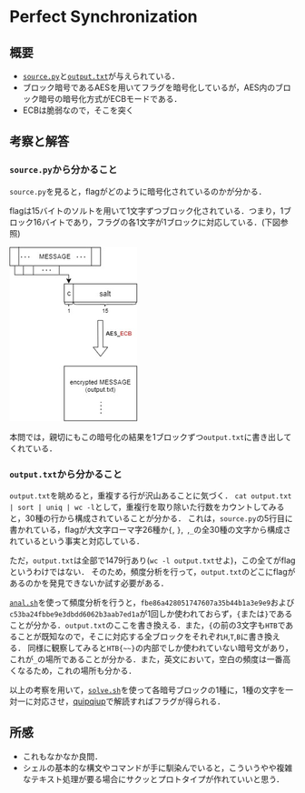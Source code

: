 # Perfect Synchronization

## 概要
- [`source.py`](./given/source.py)と[`output.txt`](./given/output.txt)が与えられている．
- ブロック暗号であるAESを用いてフラグを暗号化しているが，AES内のブロック暗号の暗号化方式がECBモードである．
- ECBは脆弱なので，そこを突く

## 考察と解答
### `source.py`から分かること
`source.py`を見ると，flagがどのように暗号化されているのかが分かる．

flagは15バイトのソルトを用いて1文字ずつブロック化されている．つまり，1ブロック16バイトであり，フラグの各1文字が1ブロックに対応している．(下図参照)

![暗号化の図](./aes_ecb.jpg)

本問では，親切にもこの暗号化の結果を1ブロックずつ`output.txt`に書き出してくれている．

### `output.txt`から分かること
`output.txt`を眺めると，重複する行が沢山あることに気づく．
`cat output.txt | sort | uniq | wc -l`として，重複行を取り除いた行数をカウントしてみると，30種の行から構成されていることが分かる．
これは，`source.py`の5行目に書かれている，flagが大文字ローマ字26種か`{`, `}`,` `,`_`の全30種の文字から構成されているという事実と対応している．

ただ，`output.txt`は全部で1479行あり(`wc -l output.txt`せよ)，この全てがflagというわけではない．
そのため，頻度分析を行って，`output.txt`のどこにflagがあるのかを発見できないか試す必要がある．

[`anal.sh`](./anal.sh)を使って頻度分析を行うと，`fbe86a428051747607a35b44b1a3e9e9`および`c53ba24fbbe9e3dbdd6062b3aab7ed1a`が1回しか使われておらず，`{`または`}`であることが分かる．`output.txt`のここを書き換える．また，`{`の前の3文字も`HTB`であることが既知なので，そこに対応する全ブロックをそれぞれ`H`,`T`,`B`に書き換える．
同様に観察してみると`HTB{~~}`の内部でしか使われていない暗号文があり，これが`_`の場所であることが分かる．また，英文において，空白の頻度は一番高くなるため，これの場所も分かる．

以上の考察を用いて，[`solve.sh`](./solve.sh)を使って各暗号ブロックの1種に，1種の文字を一対一に対応させ，[quipqiup](https://quipqiup.com/)で解読すればフラグが得られる．

## 所感
- これもなかなか良問．
- シェルの基本的な構文やコマンドが手に馴染んでいると，こういうやや複雑なテキスト処理が要る場合にサクッとプロトタイプが作れていいと思う．

